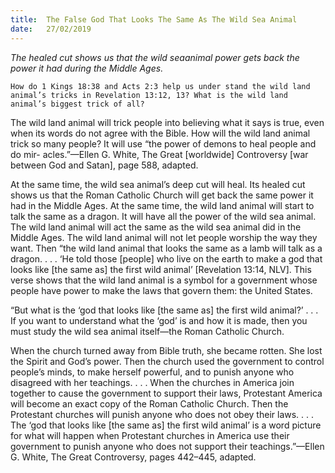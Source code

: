 ```yaml
---
title:  The False God That Looks The Same As The Wild Sea Animal 
date:   27/02/2019
---
```


_The healed cut shows us that the wild sea­animal power gets back the power it had during the Middle Ages._

`How do 1 Kings 18:38 and Acts 2:3 help us under­ stand the wild land animal’s tricks in Revelation 13:12, 13? What is the wild land animal’s biggest trick of all?`

The wild land animal will trick people into believing what it says is true, even when its words do not agree with the Bible. How will the wild land animal trick so many people? It will use “the power of demons to heal people and do mir- acles.”—Ellen G. White, The Great [worldwide] Controversy [war between God and Satan], page 588, adapted.

At the same time, the wild sea animal’s deep cut will heal. Its healed cut shows us that the Roman Catholic Church will get back the same power it had in the Middle Ages. At the same time, the wild land animal will start to talk the same as a dragon. It will have all the power of the wild sea animal. The wild land animal will act the same as the wild sea animal did in the Middle Ages. The wild land animal will not let people worship the way they want. Then “the wild land animal that looks the same as a lamb will talk as a dragon. . . . ‘He told those [people] who live on the earth to make a god that looks like [the same as] the first wild animal’ [Revelation 13:14, NLV]. This verse shows that the wild land animal is a symbol for a government whose people have power to make the laws that govern them: the United States.

“But what is the ‘god that looks like [the same as] the first wild animal?’ . . . If you want to understand what the ‘god’ is and how it is made, then you must study the wild sea animal itself—the Roman Catholic Church.

When the church turned away from Bible truth, she became rotten. She lost the Spirit and God’s power. Then the church used the government to control people’s minds, to make herself powerful, and to punish anyone who disagreed with her teachings. . . . When the churches in America join together to cause the government to support their laws, Protestant America will become an exact copy of the Roman Catholic Church. Then the Protestant churches will punish anyone who does not obey their laws. . . . The ‘god that looks like [the same as] the first wild animal’ is a word picture for what will happen when Protestant churches in America use their government to punish anyone who does not support their teachings.”—Ellen G. White, The Great Controversy, pages 442–445, adapted.